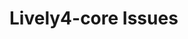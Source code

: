 # Lively4-core Issues

<lively-import src="_navigation.html"></lively-import>

<script>
import github from "src/client/github.js";
import Crayon from "src/client/crayoncolors.js"

(async (resolve) => {

  // if (!window.lively4githubIssues) {
    window.lively4githubIssues = await github.current().issues(true)  
  // }
  let issues = window.lively4githubIssues

  function sort(sortColumn=1, numerical) {
    Array.from(list.querySelectorAll("tr.issue")).forEach(ea => ea.remove())
    
    
    items.sortBy(item => { 
      var column = item.querySelectorAll("td")[sortColumn]
      return column && (numerical ? parseFloat(column.textContent.replace(/[^0-9.]/g,"")) : column.textContent)
    }).forEach(ea => list.appendChild(ea))
  }
  
  let list = <table>
    <tr>
      <th click={() => sort(0, true)}>#</th>
      <th click={() => sort(1)}>issue</th>
      <th click={() => sort(2)}>type</th>
      <th click={() => sort(3)}>component</th>
      <th click={() => sort(4)}>efford</th>
      <th></th>
    </tr>
  </table>
  let style = document.createElement("style")
  style.textContent = `
    .number { font-size: 10pt; color: gray }
    .label { 
      background-color: lightgray;
      font-size: 10pt;
      padding: 1px 6px 1px 6px;
      border-radius: 6px;
      color: white;
      white-space: nowrap;
    }
    
    th:hover {
      background-color: lightgray;
    }
    
    table {
     border-collapse: collapse;
    } 

    table, th, td {
      border: 1px solid #f2f2f2;
    }
    
    tr:nth-child(even) {background-color: #f2f2f2;}
    
    .debug { 
      background-color: gray;
      font-size: 8pt;
      padding: 1px 6px 1px 6px;
      color: white;
      white-space: nowrap;
    }
    
    span.bug {
      background-color: darkred;
    }
    
    span.feature {
      background-color: darkblue;
    }


    span.basesystem, span.livelybasesystem {
      background-color: ${Crayon.tangerine};
    }
    
    span.vivide {
      background-color: teal;
    }
    
    span.texteditor, span.codemirror {
      background-color: ${Crayon.sky};
    }


    span.container {
      background-color: ${Crayon.grape};
    }
    
    span.serviceworker {
      background-color: ${Crayon.banana};
      color:  ${Crayon.iron};
    }

    span.ux, span.ui {
      background-color: ${Crayon.blueberry};
      color:  ${Crayon.snow};
    }

    span.chore {
      background-color: ${Crayon.salmon};
      color:  ${Crayon.lead};
    }
    
    span.performance {
      background-color: ${Crayon.strawberry};
      color:  ${Crayon.lead};
    }
    
    span.documentation {
      background-color: ${Crayon.asparagus};
      color:  ${Crayon.snow};
    }
    
    span.refactoring {
      background-color: ${Crayon.lime};
      color:  ${Crayon.lead};
    }
    
    span.RFCdiscussionquestion {
      background-color: ${Crayon.honeydew};
      color:  ${Crayon.lead};
    }

    span.easy {
      background-color: ${Crayon.mercury};
      color:  ${Crayon.lead};
    }
    
    span.medium {
      background-color: ${Crayon.nickel};
      color:  ${Crayon.mercury};
    }


    span.hard {
      background-color: ${Crayon.lead};
      color:  ${Crayon.mercury};
    }
    
    span.activeexpressions {
      background-color: ${Crayon.moss};
      color:  ${Crayon.mercury};
    }
    
    span.jsx {
      background-color: ${Crayon.cantaloupe};
      color:  ${Crayon.mercury};
    }

    
  `
  list.appendChild(style)
  
  function formatLabel(label) {
    return label.replace(/.*: /,"").replace(/ \(.*/,"")
  }
  function labelsSpan(labels) {
    return labels.map(ea => <span class={"label" + " " + formatLabel(ea.name).replace(/[^a-zA-z09]/g,"") }>{formatLabel(ea.name)} </span> )
  }
  
  let items = [];
  for(let ea of issues.filter(ea => ea.state == "open")) {
    // <a class='title' href={ea.html_ul}>{ea.title}</a> </span>)
    let labels =  ea.labels.map(ea => <span class='label'>{formatLabel(ea.name)} </span>)
    let issue = <tr class="issue">
      <td><span class='number'>#{ea.number}</span></td>
      <td>
        <a class='title' href={ea.html_url } click={evt => {
          evt.stopPropagation()
          evt.preventDefault()
          window.open(ea.html_url)
        }}>{ea.title}</a>
      </td>
      <td>{...labelsSpan(ea.labels.filter(ea => ea.name.match(/^type:/)))}</td>
      <td>{...labelsSpan(ea.labels.filter(ea => ea.name.match(/^comp:/)))}</td>
      <td>{...labelsSpan(ea.labels.filter(ea => ea.name.match(/^effort.?:/)))}</td>
      <td><span class='debug' click={() => lively.openInspector(ea)}>[debug]</span></td>
    </tr>
    items.push(issue)
  }
  
 
  sort(0, true)
  
  return list
})()
</script>